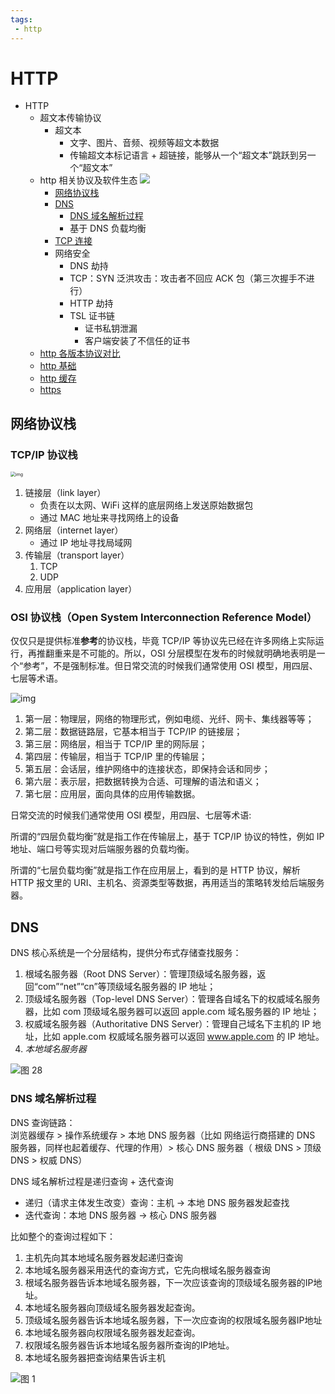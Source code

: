 ```yaml
---
tags:
 - http
---
```

# HTTP

- HTTP
  - 超文本传输协议
    - 超文本
      - 文字、图片、音频、视频等超文本数据
      - 传输超文本标记语言 + 超链接，能够从一个“超文本”跳跃到另一个“超文本”
  - http 相关协议及软件生态
    ![](./images/2781919e73f5d258ff1dc371af632acc.png)
    - [网络协议栈](#网络协议栈)
    - [DNS](#dns)
      - [DNS 域名解析过程](#dns-域名解析过程)
      - 基于 DNS 负载均衡
    - [TCP 连接](./TCP%20连接.md)
    - 网络安全
      - DNS 劫持
      - TCP：SYN 泛洪攻击：攻击者不回应 ACK 包（第三次握手不进行）
      - HTTP 劫持
      - TSL 证书链
        - 证书私钥泄漏
        - 客户端安装了不信任的证书
  - [http 各版本协议对比](./http%20各版本协议对比.md)
  - [http 基础](./前端必知的%20http%20基础.md)
  - [http 缓存](./http%20缓存.md)
  - [https](./https.md)

## 网络协议栈

### TCP/IP 协议栈

<img src="./images/2b8fee82b58cc8da88c74a33f2146703.png" alt="img" style="zoom: 50%;" />

1. 链接层（link layer）
   - 负责在以太网、WiFi 这样的底层网络上发送原始数据包
   - 通过 MAC 地址来寻找网络上的设备
2. 网络层（internet layer）
   - 通过 IP 地址寻找局域网
3. 传输层（transport layer）
   1. TCP
   2. UDP
4. 应用层（application layer）

### OSI 协议栈（Open System Interconnection Reference Model）

仅仅只是提供标准**参考**的协议栈，毕竟 TCP/IP 等协议先已经在许多网络上实际运行，再推翻重来是不可能的。所以，OSI 分层模型在发布的时候就明确地表明是一个“参考”，不是强制标准。但日常交流的时候我们通常使用 OSI 模型，用四层、七层等术语。

![img](./images/3abcf1462621ff86758a8d9571c07cdc.png)

1. 第一层：物理层，网络的物理形式，例如电缆、光纤、网卡、集线器等等；
2. 第二层：数据链路层，它基本相当于 TCP/IP 的链接层；
3. 第三层：网络层，相当于 TCP/IP 里的网际层；
4. 第四层：传输层，相当于 TCP/IP 里的传输层；
5. 第五层：会话层，维护网络中的连接状态，即保持会话和同步；
6. 第六层：表示层，把数据转换为合适、可理解的语法和语义；
7. 第七层：应用层，面向具体的应用传输数据。

日常交流的时候我们通常使用 OSI 模型，用四层、七层等术语:

所谓的“四层负载均衡”就是指工作在传输层上，基于 TCP/IP 协议的特性，例如 IP 地址、端口号等实现对后端服务器的负载均衡。

所谓的“七层负载均衡”就是指工作在应用层上，看到的是 HTTP 协议，解析 HTTP 报文里的 URI、主机名、资源类型等数据，再用适当的策略转发给后端服务器。

## DNS

DNS 核心系统是一个分层结构，提供分布式存储查找服务：

1. 根域名服务器（Root DNS Server）：管理顶级域名服务器，返回“com”“net”“cn”等顶级域名服务器的 IP 地址；
2. 顶级域名服务器（Top-level DNS Server）：管理各自域名下的权威域名服务器，比如 com 顶级域名服务器可以返回 apple.com 域名服务器的 IP 地址；
3. 权威域名服务器（Authoritative DNS Server）：管理自己域名下主机的 IP 地址，比如 apple.com 权威域名服务器可以返回 www.apple.com 的 IP 地址。
4. *本地域名服务器*

![图 28](./images/1645002988051.png)  

### DNS 域名解析过程

DNS 查询链路：  
浏览器缓存 > 操作系统缓存 > 本地 DNS 服务器（比如 网络运行商搭建的 DNS 服务器，同样也起着缓存、代理的作用）> 核心 DNS 服务器（ 根级 DNS > 顶级 DNS > 权威 DNS）

DNS 域名解析过程是递归查询 + 迭代查询

- 递归（请求主体发生改变）查询：主机 -> 本地 DNS 服务器发起查找
- 迭代查询：本地 DNS 服务器 -> 核心 DNS 服务器

比如整个的查询过程如下：

1. 主机先向其本地域名服务器发起递归查询
2. 本地域名服务器采用迭代的查询方式，它先向根域名服务器查询
3. 根域名服务器告诉本地域名服务器，下一次应该查询的顶级域名服务器的IP地址。
4. 本地域名服务器向顶级域名服务器发起查询。
5. 顶级域名服务器告诉本地域名服务器，下一次应查询的权限域名服务器IP地址
6. 本地域名服务器向权限域名服务器发起查询。
7. 权限域名服务器告诉本地域名服务器所查询的IP地址。
8. 本地域名服务器把查询结果告诉主机

![图 1](./images/1645023606416.png)  
